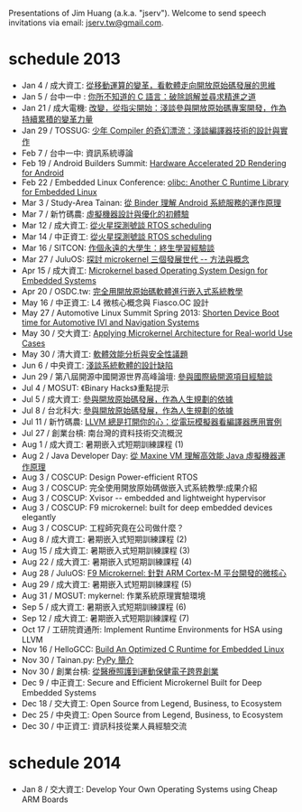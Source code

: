 Presentations of Jim Huang (a.k.a. "jserv"). Welcome to send speech invitations via email: <jserv.tw@gmail.com>.

# schedule 2013
* Jan 4 / 成大資工: [從移動運算的變革，看軟體走向開放原始碼發展的思維](http://osc2013.csie.ncku.edu.tw/news.php)
* Jan 5 / 台中一中 : [你所不知道的 C 語言：破除誤解並尋求精進之道](http://phorum.study-area.org/index.php?topic=68128.0)
* Jan 21 / 成大電機: [改變，從指尖開始：淺談參與開放原始碼專案開發，作為持續累積的變革力量](https://www.facebook.com/events/516387461734961/?group_id=0)
* Jan 29 / TOSSUG: [少年 Compiler 的奇幻漂流：淺談編譯器技術的設計與實作](http://registrano.com/events/76f72c)
* Feb 7 / 台中一中: 資訊系統導論
* Feb 19 / Android Builders Summit: [Hardware Accelerated 2D Rendering for Android](http://events.linuxfoundation.org/events/android-builders-summit/schedule)
* Feb 22 / Embedded Linux Conference: [olibc: Another C Runtime Library for Embedded Linux](http://events.linuxfoundation.org/events/embedded-linux-conference/schedule)
* Mar 3 / Study-Area Tainan: [從 Binder 理解 Android 系統服務的運作原理](http://phorum.study-area.org/index.php/topic,68304.0.html)
* Mar 7 / 新竹碼農: [虛擬機器設計與優化的初體驗](http://www.accupass.com/go/hcsm0307)
* Mar 12 / 成大資工: [從火星探測號談 RTOS scheduling](http://wiki.csie.ncku.edu.tw/embedded/schedule)
* Mar 14 / 中正資工: [從火星探測號談 RTOS scheduling](http://wiki.csie.ncku.edu.tw/embedded/schedule)
* Mar 16 / SITCON: [作個永遠的大學生：終生學習經驗談](http://sitcon.org/2013/)
* Mar 27 / JuluOS: [探討 microkernel 三個發展世代 -- 方法與概念](http://registrano.com/events/0d3fc6)
* Apr 15 / 成大資工: [Microkernel based Operating System Design for Embedded Systems](http://www.slideshare.net/jserv/microkernel-evolution)
* Apr 20 / OSDC.tw: [完全用開放原始碼軟體進行嵌入式系統教學](http://osdc.tw/schedule.html)
* May 16 / 中正資工: L4 微核心概念與 Fiasco.OC 設計
* May 27 / Automotive Linux Summit Spring 2013: [Shorten Device Boot time for Automotive IVI and Navigation Systems](http://automotivelinuxsummitspring2013.sched.org/)
* May 30 / 交大資工: [Applying Microkernel Architecture for Real-world Use Cases](http://www.cs.nctu.edu.tw/cswebsite/news/activities/view/595)
* May 30 / 清大資工: [軟體效能分析與安全性議題](http://appuniverz.webs.com/)
* Jun 6 / 中央資工: [淺談系統軟體的設計缺陷](http://goo.gl/Tlr2A)
* Jun 29 / 第八屆開源中國開源世界高峰論壇: [參與國際級開源項目經驗談](http://ocow.csdn.net/schedule.html)
* Jul 4 / MOSUT: 《Binary Hacks》重點提示
* Jul 5 / 成大資工: [參與開放原始碼發展，作為人生規劃的依據](http://wmmks.csie.ncku.edu.tw/tsoc2013/index.php?option=com_content&view=article&id=25)
* Jul 8 / 台北科大: [參與開放原始碼發展，作為人生規劃的依據](http://wmmks.csie.ncku.edu.tw/tsoc2013/index.php?option=com_content&view=article&id=25)
* Jul 11 / 新竹碼農: [LLVM 總是打開你的心：從電玩模擬器看編譯器應用實例](http://www.accupass.com/go/hcsm0711)
* Jul 27 / 創業台槓: 南台灣的資料技術交流概況
* Aug 1 / 成大資工: 暑期嵌入式短期訓練課程 (1)
* Aug 2 / Java Developer Day: [從 Maxine VM 理解高效能 Java 虛擬機器運作原理](http://www.codedata.com.tw/event/javaday/2013/)
* Aug 3 / COSCUP: Design Power-efficient RTOS
* Aug 3 / COSCUP: 完全使用開放原始碼做嵌入式系統教學:成果介紹
* Aug 3 / COSCUP: Xvisor -- embedded and lightweight hypervisor
* Aug 3 / COSCUP: F9 microkernel: built for deep embedded devices elegantly
* Aug 3 / COSCUP: 工程師究竟在公司做什麼？
* Aug 8 / 成大資工: 暑期嵌入式短期訓練課程 (2)
* Aug 15 / 成大資工: 暑期嵌入式短期訓練課程 (3)
* Aug 22 / 成大資工: 暑期嵌入式短期訓練課程 (4)
* Aug 28 / JuluOS: [F9 Microkernel: 針對 ARM Cortex-M 平台開發的微核心](http://registrano.com/events/efae55)
* Aug 29 / 成大資工: 暑期嵌入式短期訓練課程 (5)
* Aug 31 / MOSUT: mykernel: 作業系統原理實驗環境
* Sep 5 / 成大資工: 暑期嵌入式短期訓練課程 (6)
* Sep 12 / 成大資工: 暑期嵌入式短期訓練課程 (7)
* Oct 17 / 工研院資通所: Implement Runtime Environments for HSA using LLVM
* Nov 16 / HelloGCC: [Build An Optimized C Runtime for Embedded Linux](http://www.iscas.ac.cn/xwzx/kydt/201311/t20131115_3979276.html)
* Nov 30 / Tainan.py: [PyPy 簡介](http://www.meetup.com/Tainan-py-Python-Tainan-User-Group/events/148885402/)
* Nov 30 / 創業台槓: [從醫療照護到運動保健電子跨界創業](http://www.accupass.com/go/startuptalk13)
* Dec 9 / 中正資工: Secure and Efficient Microkernel Built for Deep Embedded Systems
* Dec 18 / 交大資工: Open Source from Legend, Business, to Ecosystem
* Dec 25 / 中央資工: Open Source from Legend, Business, to Ecosystem
* Dec 30 / 中正資工: 資訊科技從業人員經驗交流

# schedule 2014
* Jan 8 / 交大資工: Develop Your Own Operating Systems using Cheap ARM Boards
